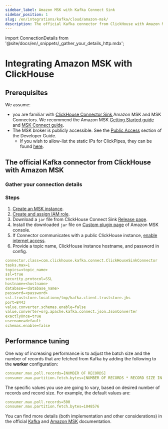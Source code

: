 ```yaml
---
sidebar_label: Amazon MSK with Kafka Connect Sink
sidebar_position: 1
slug: /en/integrations/kafka/cloud/amazon-msk/
description: The official Kafka connector from ClickHouse with Amazon MSK
---
```

import ConnectionDetails from '@site/docs/en/_snippets/_gather_your_details_http.mdx';

# Integrating Amazon MSK with ClickHouse

## Prerequisites
We assume:
* you are familiar with [ClickHouse Connector Sink](../kafka-clickhouse-connect-sink.md),Amazon MSK and MSK Connectors. We recommend the Amazon MSK [Getting Started guide](https://docs.aws.amazon.com/msk/latest/developerguide/getting-started.html) and [MSK Connect guide](https://docs.aws.amazon.com/msk/latest/developerguide/msk-connect.html).
* The MSK broker is publicly accessible. See the [Public Access](https://docs.aws.amazon.com/msk/latest/developerguide/public-access.html) section of the Developer Guide.
  * If you wish to allow-list the static IPs for ClickPipes, they can be found [here](../clickpipes/index.md#list-of-static-ips).

## The official Kafka connector from ClickHouse with Amazon MSK


### Gather your connection details

<ConnectionDetails />

### Steps
1. [Create an MSK instance](https://docs.aws.amazon.com/msk/latest/developerguide/create-cluster.html).
1. [Create and assign IAM role](https://docs.aws.amazon.com/msk/latest/developerguide/create-client-iam-role.html).
1. Download a `jar` file from ClickHouse Connect Sink [Release page](https://github.com/ClickHouse/clickhouse-kafka-connect/releases).
1. Install the downloaded `jar` file on [Custom plugin page](https://docs.aws.amazon.com/msk/latest/developerguide/msk-connect-plugins.html) of Amazon MSK console.
1. If Connector communicates with a public ClickHouse instance, [enable internet access](https://docs.aws.amazon.com/msk/latest/developerguide/msk-connect-internet-access.html).
1. Provide a topic name, ClickHouse instance hostname, and password in config.
```yml
connector.class=com.clickhouse.kafka.connect.ClickHouseSinkConnector
tasks.max=1
topics=<topic_name>
ssl=true
security.protocol=SSL
hostname=<hostname>
database=<database_name>
password=<password>
ssl.truststore.location=/tmp/kafka.client.truststore.jks
port=8443
value.converter.schemas.enable=false
value.converter=org.apache.kafka.connect.json.JsonConverter
exactlyOnce=true
username=default
schemas.enable=false
```

## Performance tuning
One way of increasing performance is to adjust the batch size and the number of records that are fetched from Kafka by adding the following to the **worker** configuration:
```yml
consumer.max.poll.records=[NUMBER OF RECORDS]
consumer.max.partition.fetch.bytes=[NUMBER OF RECORDS * RECORD SIZE IN BYTES]
```

The specific values you use are going to vary, based on desired number of records and record size. For example, the default values are:

```yml
consumer.max.poll.records=500
consumer.max.partition.fetch.bytes=1048576
```

You can find more details (both implementation and other considerations) in the official [Kafka](https://kafka.apache.org/documentation/#consumerconfigs) and 
[Amazon MSK](https://docs.aws.amazon.com/msk/latest/developerguide/msk-connect-workers.html#msk-connect-create-custom-worker-config) documentation.
